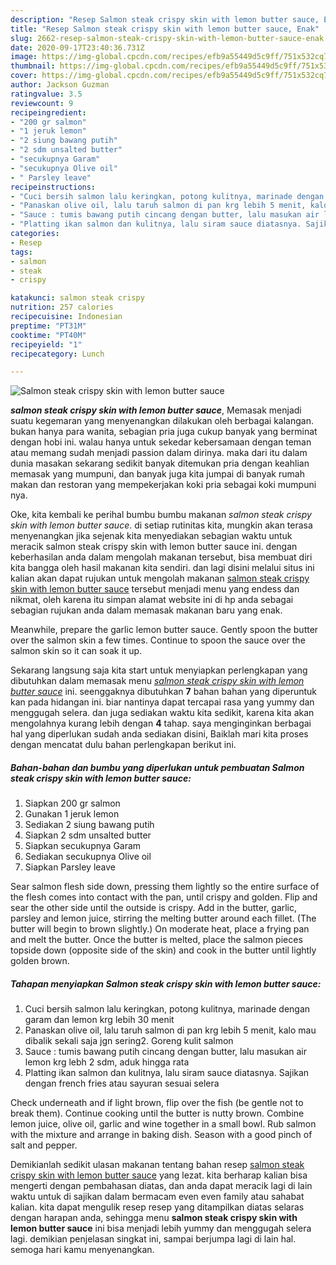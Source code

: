```yaml
---
description: "Resep Salmon steak crispy skin with lemon butter sauce, Enak"
title: "Resep Salmon steak crispy skin with lemon butter sauce, Enak"
slug: 2662-resep-salmon-steak-crispy-skin-with-lemon-butter-sauce-enak
date: 2020-09-17T23:40:36.731Z
image: https://img-global.cpcdn.com/recipes/efb9a55449d5c9ff/751x532cq70/salmon-steak-crispy-skin-with-lemon-butter-sauce-foto-resep-utama.jpg
thumbnail: https://img-global.cpcdn.com/recipes/efb9a55449d5c9ff/751x532cq70/salmon-steak-crispy-skin-with-lemon-butter-sauce-foto-resep-utama.jpg
cover: https://img-global.cpcdn.com/recipes/efb9a55449d5c9ff/751x532cq70/salmon-steak-crispy-skin-with-lemon-butter-sauce-foto-resep-utama.jpg
author: Jackson Guzman
ratingvalue: 3.5
reviewcount: 9
recipeingredient:
- "200 gr salmon"
- "1 jeruk lemon"
- "2 siung bawang putih"
- "2 sdm unsalted butter"
- "secukupnya Garam"
- "secukupnya Olive oil"
- " Parsley leave"
recipeinstructions:
- "Cuci bersih salmon lalu keringkan, potong kulitnya, marinade dengan garam dan lemon krg lebih 30 menit"
- "Panaskan olive oil, lalu taruh salmon di pan krg lebih 5 menit, kalo mau dibalik sekali saja jgn sering2. Goreng kulit salmon"
- "Sauce : tumis bawang putih cincang dengan butter, lalu masukan air lemon krg lebh 2 sdm, aduk hingga rata"
- "Platting ikan salmon dan kulitnya, lalu siram sauce diatasnya. Sajikan dengan french fries atau sayuran sesuai selera"
categories:
- Resep
tags:
- salmon
- steak
- crispy

katakunci: salmon steak crispy 
nutrition: 257 calories
recipecuisine: Indonesian
preptime: "PT31M"
cooktime: "PT40M"
recipeyield: "1"
recipecategory: Lunch

---
```



![Salmon steak crispy skin with lemon butter sauce](https://img-global.cpcdn.com/recipes/efb9a55449d5c9ff/751x532cq70/salmon-steak-crispy-skin-with-lemon-butter-sauce-foto-resep-utama.jpg)

<b><i>salmon steak crispy skin with lemon butter sauce</i></b>, Memasak menjadi suatu kegemaran yang menyenangkan dilakukan oleh berbagai kalangan. bukan hanya para wanita, sebagian pria juga cukup banyak yang berminat dengan hobi ini. walau hanya untuk sekedar kebersamaan dengan teman atau memang sudah menjadi passion dalam dirinya. maka dari itu dalam dunia masakan sekarang sedikit banyak ditemukan pria dengan keahlian memasak yang mumpuni, dan banyak juga kita jumpai di banyak rumah makan dan restoran yang mempekerjakan koki pria sebagai koki mumpuni nya.

Oke, kita kembali ke perihal bumbu bumbu makanan <i>salmon steak crispy skin with lemon butter sauce</i>. di setiap rutinitas kita, mungkin akan terasa menyenangkan jika sejenak kita menyediakan sebagian waktu untuk meracik salmon steak crispy skin with lemon butter sauce ini. dengan keberhasilan anda dalam mengolah makanan tersebut, bisa membuat diri kita bangga oleh hasil makanan kita sendiri. dan lagi disini melalui situs ini kalian akan dapat rujukan untuk mengolah makanan <u>salmon steak crispy skin with lemon butter sauce</u> tersebut menjadi menu yang endess dan nikmat, oleh karena itu simpan alamat website ini di hp anda sebagai sebagian rujukan anda dalam memasak makanan baru yang enak.

Meanwhile, prepare the garlic lemon butter sauce. Gently spoon the butter over the salmon skin a few times. Continue to spoon the sauce over the salmon skin so it can soak it up.


Sekarang langsung saja kita start untuk menyiapkan perlengkapan yang dibutuhkan dalam memasak menu <u><i>salmon steak crispy skin with lemon butter sauce</i></u> ini. seenggaknya dibutuhkan <b>7</b> bahan bahan yang diperuntuk kan pada hidangan ini. biar nantinya dapat tercapai rasa yang yummy dan menggugah selera. dan juga sediakan waktu kita sedikit, karena kita akan mengolahnya kurang lebih dengan <b>4</b> tahap. saya menginginkan berbagai hal yang diperlukan sudah anda sediakan disini, Baiklah mari kita proses dengan mencatat dulu bahan perlengkapan berikut ini.

<!--inarticleads1-->

##### Bahan-bahan dan bumbu yang diperlukan untuk pembuatan Salmon steak crispy skin with lemon butter sauce:

1. Siapkan 200 gr salmon
1. Gunakan 1 jeruk lemon
1. Sediakan 2 siung bawang putih
1. Siapkan 2 sdm unsalted butter
1. Siapkan secukupnya Garam
1. Sediakan secukupnya Olive oil
1. Siapkan  Parsley leave


Sear salmon flesh side down, pressing them lightly so the entire surface of the flesh comes into contact with the pan, until crispy and golden. Flip and sear the other side until the outside is crispy. Add in the butter, garlic, parsley and lemon juice, stirring the melting butter around each fillet. (The butter will begin to brown slightly.) On moderate heat, place a frying pan and melt the butter. Once the butter is melted, place the salmon pieces topside down (opposite side of the skin) and cook in the butter until lightly golden brown. 

<!--inarticleads2-->

##### Tahapan menyiapkan Salmon steak crispy skin with lemon butter sauce:

1. Cuci bersih salmon lalu keringkan, potong kulitnya, marinade dengan garam dan lemon krg lebih 30 menit
1. Panaskan olive oil, lalu taruh salmon di pan krg lebih 5 menit, kalo mau dibalik sekali saja jgn sering2. Goreng kulit salmon
1. Sauce : tumis bawang putih cincang dengan butter, lalu masukan air lemon krg lebh 2 sdm, aduk hingga rata
1. Platting ikan salmon dan kulitnya, lalu siram sauce diatasnya. Sajikan dengan french fries atau sayuran sesuai selera


Check underneath and if light brown, flip over the fish (be gentle not to break them). Continue cooking until the butter is nutty brown. Combine lemon juice, olive oil, garlic and wine together in a small bowl. Rub salmon with the mixture and arrange in baking dish. Season with a good pinch of salt and pepper. 

Demikianlah sedikit ulasan makanan tentang bahan resep <u>salmon steak crispy skin with lemon butter sauce</u> yang lezat. kita berharap kalian bisa mengerti dengan pembahasan diatas, dan anda dapat meracik lagi di lain waktu untuk di sajikan dalam bermacam even even family atau sahabat kalian. kita dapat mengulik resep resep yang ditampilkan diatas selaras dengan harapan anda, sehingga menu <b>salmon steak crispy skin with lemon butter sauce</b> ini bisa menjadi lebih yummy dan menggugah selera lagi. demikian penjelasan singkat ini, sampai berjumpa lagi di lain hal. semoga hari kamu menyenangkan.
